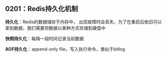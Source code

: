 ## 0201：Redis持久化机制

**持久化**：Redis的数据储存于内存中， 出现故障时会丢失，为了在重启后依旧可以拿到数据，我们需要将数据以某种方式存储到硬盘中



**快照持久化**：每隔一段时间记录当前数据

**AOF持久化**：append-only file，写入执行命令，类似于bitlog